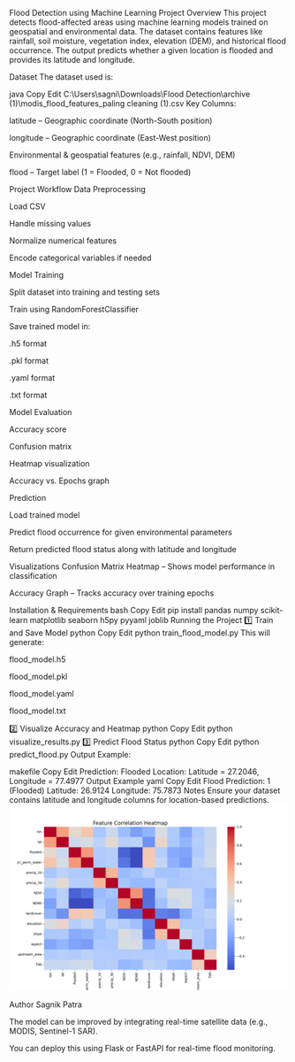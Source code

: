  Flood Detection using Machine Learning
 Project Overview
This project detects flood-affected areas using machine learning models trained on geospatial and environmental data. The dataset contains features like rainfall, soil moisture, vegetation index, elevation (DEM), and historical flood occurrence. The output predicts whether a given location is flooded and provides its latitude and longitude.

 Dataset
The dataset used is:

java
Copy
Edit
C:\Users\sagni\Downloads\Flood Detection\archive (1)\modis_flood_features_paling cleaning (1).csv
Key Columns:

latitude – Geographic coordinate (North-South position)

longitude – Geographic coordinate (East-West position)

Environmental & geospatial features (e.g., rainfall, NDVI, DEM)

flood – Target label (1 = Flooded, 0 = Not flooded)

 Project Workflow
Data Preprocessing

Load CSV

Handle missing values

Normalize numerical features

Encode categorical variables if needed

Model Training

Split dataset into training and testing sets

Train using RandomForestClassifier

Save trained model in:

.h5 format

.pkl format

.yaml format

.txt format

Model Evaluation

Accuracy score

Confusion matrix

Heatmap visualization

Accuracy vs. Epochs graph

Prediction

Load trained model

Predict flood occurrence for given environmental parameters

Return predicted flood status along with latitude and longitude

 Visualizations
Confusion Matrix Heatmap – Shows model performance in classification

Accuracy Graph – Tracks accuracy over training epochs

 Installation & Requirements
bash
Copy
Edit
pip install pandas numpy scikit-learn matplotlib seaborn h5py pyyaml joblib
 Running the Project
1️⃣ Train and Save Model
python
Copy
Edit
python train_flood_model.py
This will generate:

flood_model.h5

flood_model.pkl

flood_model.yaml

flood_model.txt

2️⃣ Visualize Accuracy and Heatmap
python
Copy
Edit
python visualize_results.py
3️⃣ Predict Flood Status
python
Copy
Edit
python predict_flood.py
Output Example:

makefile
Copy
Edit
Prediction: Flooded
Location: Latitude = 27.2046, Longitude = 77.4977
 Output Example
yaml
Copy
Edit
Flood Prediction: 1 (Flooded)
Latitude: 26.9124
Longitude: 75.7873
 Notes
Ensure your dataset contains latitude and longitude columns for location-based predictions.
![Output Screenshot](heatmap.png)

Author
Sagnik Patra

The model can be improved by integrating real-time satellite data (e.g., MODIS, Sentinel-1 SAR).

You can deploy this using Flask or FastAPI for real-time flood monitoring.
